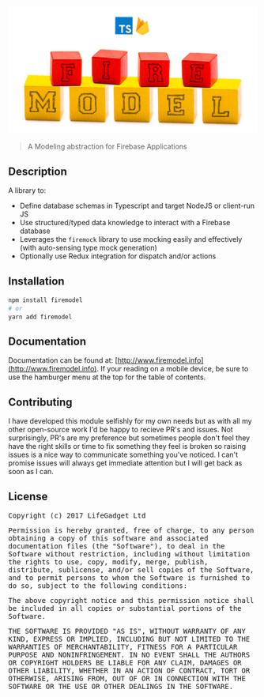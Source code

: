 ![logo](docs/images/logo.jpg)

> A Modeling abstraction for Firebase Applications

## Description

A library to:

- Define database schemas in Typescript and target NodeJS or client-run JS 
- Use structured/typed data knowledge to interact with a Firebase database
- Leverages the `firemock` library to use mocking easily and effectively (with auto-sensing type mock generation)
- Optionally use Redux integration for dispatch and/or actions

## Installation

```sh
npm install firemodel
# or
yarn add firemodel
```

## Documentation

Documentation can be found at: [http://www.firemodel.info](http://www.firemodel.info). If your reading on a mobile device, be sure to use the hamburger menu at the top for the table of contents.

## Contributing 

I have developed this module selfishly for my own needs but as with all my other open-source work I'd be happy to recieve PR's and issues. Not surprisingly, PR's are my preference but sometimes people don't feel they have the right skills or time to fix something they feel is broken so raising issues is a nice way to communicate something you've noticed. I can't promise issues will always get immediate attention but I will get back as soon as I can.

## License
<span style="font-family: monospace">
  Copyright (c) 2017 LifeGadget Ltd

  Permission is hereby granted, free of charge, to any person obtaining a copy of
  this software and associated documentation files (the "Software"), to deal in
  the Software without restriction, including without limitation the rights to
  use, copy, modify, merge, publish, distribute, sublicense, and/or sell copies
  of the Software, and to permit persons to whom the Software is furnished to do
  so, subject to the following conditions:

  The above copyright notice and this permission notice shall be included in all
  copies or substantial portions of the Software.

  THE SOFTWARE IS PROVIDED "AS IS", WITHOUT WARRANTY OF ANY KIND, EXPRESS OR
  IMPLIED, INCLUDING BUT NOT LIMITED TO THE WARRANTIES OF MERCHANTABILITY,
  FITNESS FOR A PARTICULAR PURPOSE AND NONINFRINGEMENT. IN NO EVENT SHALL THE
  AUTHORS OR COPYRIGHT HOLDERS BE LIABLE FOR ANY CLAIM, DAMAGES OR OTHER
  LIABILITY, WHETHER IN AN ACTION OF CONTRACT, TORT OR OTHERWISE, ARISING FROM,
  OUT OF OR IN CONNECTION WITH THE SOFTWARE OR THE USE OR OTHER DEALINGS IN THE
  SOFTWARE.
</span>
